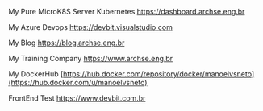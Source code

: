 My Pure MicroK8S Server Kubernetes
https://dashboard.archse.eng.br

My Azure Devops
https://devbit.visualstudio.com

My Blog
https://blog.archse.eng.br

My Training Company
https://www.archse.eng.br

My DockerHub 
[https://hub.docker.com/repository/docker/manoelvsneto](https://hub.docker.com/u/manoelvsneto)

FrontEnd Test
https://www.devbit.com.br
